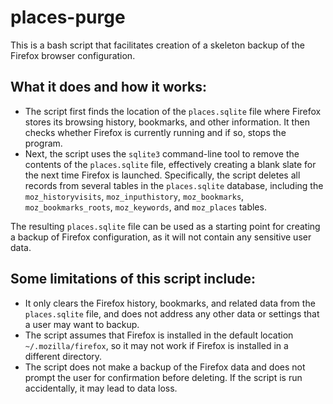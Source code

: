 # places-purge
This is a bash script that facilitates creation of a skeleton backup of the Firefox browser configuration.

## What it does and how it works:
* The script first finds the location of the `places.sqlite` file where Firefox stores its browsing history, bookmarks, and other information. It then checks whether Firefox is currently running and if so, stops the program.
* Next, the script uses the `sqlite3` command-line tool to remove the contents of the `places.sqlite` file, effectively creating a blank slate for the next time Firefox is launched. Specifically, the script deletes all records from several tables in the `places.sqlite` database, including the `moz_historyvisits`, `moz_inputhistory`, `moz_bookmarks`, `moz_bookmarks_roots`, `moz_keywords`, and `moz_places` tables.

The resulting `places.sqlite` file can be used as a starting point for creating a backup of Firefox configuration, as it will not contain any sensitive user data.

## Some limitations of this script include:
* It only clears the Firefox history, bookmarks, and related data from the `places.sqlite` file, and does not address any other data or settings that a user may want to backup.
* The script assumes that Firefox is installed in the default location `~/.mozilla/firefox`, so it may not work if Firefox is installed in a different directory.
* The script does not make a backup of the Firefox data and does not prompt the user for confirmation before deleting. If the script is run accidentally, it may lead to data loss.
